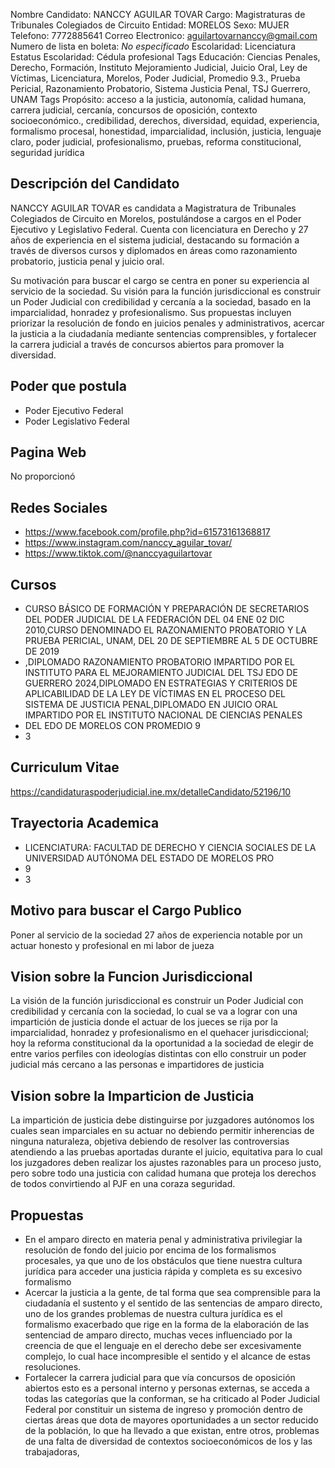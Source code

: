 Nombre Candidato: NANCCY AGUILAR TOVAR
Cargo: Magistraturas de Tribunales Colegiados de Circuito
Entidad: MORELOS
Sexo: MUJER
Telefono: 7772885641
Correo Electronico: aguilartovarnanccy@gmail.com
Numero de lista en boleta: *No especificado*
Escolaridad: Licenciatura
Estatus Escolaridad: Cédula profesional
Tags Educación: Ciencias Penales, Derecho, Formación, Instituto Mejoramiento Judicial, Juicio Oral, Ley de Víctimas, Licenciatura, Morelos, Poder Judicial, Promedio 9.3., Prueba Pericial, Razonamiento Probatorio, Sistema Justicia Penal, TSJ Guerrero, UNAM
Tags Propósito: acceso a la justicia, autonomía, calidad humana, carrera judicial, cercanía, concursos de oposición, contexto socioeconómico., credibilidad, derechos, diversidad, equidad, experiencia, formalismo procesal, honestidad, imparcialidad, inclusión, justicia, lenguaje claro, poder judicial, profesionalismo, pruebas, reforma constitucional, seguridad jurídica


## Descripción del Candidato 

NANCCY AGUILAR TOVAR es candidata a Magistratura de Tribunales Colegiados de Circuito en Morelos, postulándose a cargos en el Poder Ejecutivo y Legislativo Federal. Cuenta con licenciatura en Derecho y 27 años de experiencia en el sistema judicial, destacando su formación a través de diversos cursos y diplomados en áreas como razonamiento probatorio, justicia penal y juicio oral.

Su motivación para buscar el cargo se centra en poner su experiencia al servicio de la sociedad. Su visión para la función jurisdiccional es construir un Poder Judicial con credibilidad y cercanía a la sociedad, basado en la imparcialidad, honradez y profesionalismo. Sus propuestas incluyen priorizar la resolución de fondo en juicios penales y administrativos, acercar la justicia a la ciudadanía mediante sentencias comprensibles, y fortalecer la carrera judicial a través de concursos abiertos para promover la diversidad.


## Poder que postula

- Poder Ejecutivo Federal
- Poder Legislativo Federal


## Pagina Web

No proporcionó


## Redes Sociales

- https://www.facebook.com/profile.php?id=61573161368817
- https://www.instagram.com/nanccy_aguilar_tovar/
- https://www.tiktok.com/@nanccyaguilartovar


## Cursos

- CURSO BÁSICO DE FORMACIÓN Y PREPARACIÓN DE SECRETARIOS DEL PODER JUDICIAL DE LA FEDERACIÓN DEL 04 ENE 02 DIC 2010,CURSO DENOMINADO EL RAZONAMIENTO PROBATORIO Y LA PRUEBA PERICIAL, UNAM, DEL 20 DE SEPTIEMBRE AL 5 DE OCTUBRE DE 2019
- ,DIPLOMADO RAZONAMIENTO PROBATORIO IMPARTIDO POR EL INSTITUTO PARA EL MEJORAMIENTO JUDICIAL DEL TSJ EDO DE GUERRERO 2024,DIPLOMADO EN ESTRATEGIAS Y CRITERIOS DE APLICABILIDAD DE LA LEY DE VÍCTIMAS EN EL PROCESO DEL SISTEMA DE JUSTICIA PENAL,DIPLOMADO EN JUICIO ORAL IMPARTIDO POR EL INSTITUTO NACIONAL DE CIENCIAS PENALES
- DEL EDO DE MORELOS CON PROMEDIO 9
- 3


## Curriculum Vitae

https://candidaturaspoderjudicial.ine.mx/detalleCandidato/52196/10


## Trayectoria Academica

- LICENCIATURA: FACULTAD DE DERECHO Y CIENCIA SOCIALES DE LA UNIVERSIDAD AUTÓNOMA DEL ESTADO DE MORELOS PRO
- 9
- 3


## Motivo para buscar el Cargo Publico

Poner al servicio de la sociedad 27 años de experiencia notable por un actuar honesto y profesional en mi labor de jueza


## Vision sobre la Funcion Jurisdiccional

La visión de la función jurisdiccional es construir un Poder Judicial con credibilidad y cercanía con la sociedad, lo cual se va a lograr con una impartición de justicia donde el actuar de los jueces se rija por la imparcialidad, honradez y profesionalismo en el quehacer jurisdiccional; hoy la reforma constitucional da la oportunidad a la sociedad de elegir de entre varios perfiles con ideologías distintas con ello construir un poder judicial más cercano a las personas e impartidores de justicia


## Vision sobre la Imparticion de Justicia

La impartición de justicia debe distinguirse por juzgadores autónomos los cuales sean imparciales en su actuar no debiendo permitir inherencias de ninguna naturaleza, objetiva debiendo de resolver las controversias atendiendo a las pruebas aportadas durante el juicio, equitativa para lo cual los juzgadores deben realizar los ajustes razonables para un proceso justo, pero sobre todo una justicia con calidad humana que proteja los derechos de todos convirtiendo al PJF en una coraza seguridad.


## Propuestas

- En el amparo directo en materia penal y administrativa privilegiar la resolución de fondo del juicio por encima de los formalismos procesales, ya que uno de los obstáculos que tiene nuestra cultura jurídica para acceder una justicia rápida y completa es su excesivo formalismo
- Acercar la justicia a la gente, de tal forma que sea comprensible para la ciudadanía el sustento y el sentido de las sentencias de amparo directo, uno de los grandes problemas de nuestra cultura jurídica es el formalismo exacerbado que rige en la forma de la elaboración de las sentenciad de amparo directo, muchas veces influenciado por la creencia de que el lenguaje en el derecho debe ser excesivamente complejo, lo cual hace incompresible el sentido y el alcance de estas resoluciones.
- Fortalecer la carrera judicial para que vía concursos de oposición abiertos esto es a personal interno y personas externas, se acceda a todas las categorías que la conforman, se ha criticado al Poder Judicial Federal por constituir un sistema de ingreso y promoción dentro de ciertas áreas que dota de mayores oportunidades a un sector reducido de la población, lo que ha llevado a que existan, entre otros, problemas de una falta de diversidad de contextos socioeconómicos de los y las trabajadoras,

